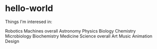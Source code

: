 # hello-world
Things I'm interesed in:

Robotics
Machines overall
Astronomy
Physics
Biology
Chemistry
Microbiology
Biochemistry
Medicine
Science overall
Art
Music
Animation
Design
